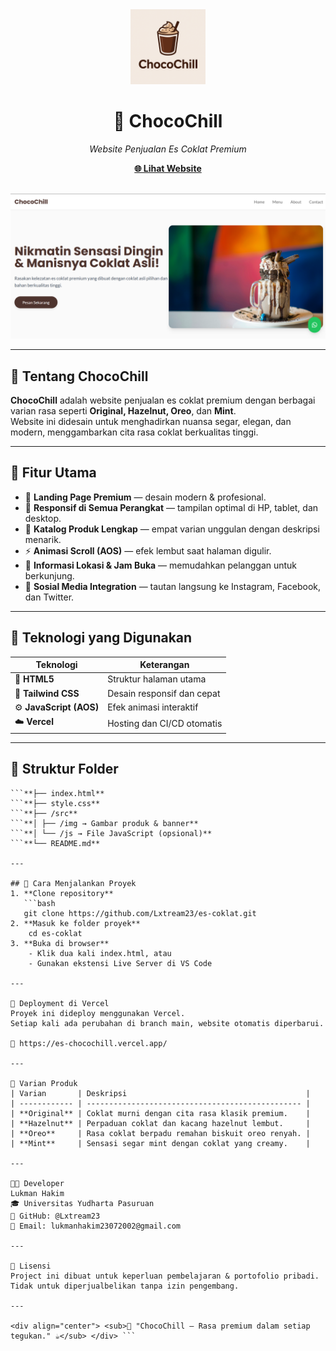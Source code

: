 <div align="center">
  <img src="https://raw.githubusercontent.com/Lxtream23/es-coklat/main/src/img/logo.png" alt="ChocoChill Logo" width="120"/>
  <h1>🍫 ChocoChill</h1>
  <p><em>Website Penjualan Es Coklat Premium</em></p>
  
  <a href="https://es-chocochill.vercel.app/"><b>🌐 Lihat Website</b></a>
  <br/>
  <br/>
  
  <img src="https://raw.githubusercontent.com/Lxtream23/es-coklat/main/src/img/preview.png" alt="ChocoChill Preview" width="800"/>
</div>

---

## 🧊 Tentang ChocoChill
**ChocoChill** adalah website penjualan es coklat premium dengan berbagai varian rasa seperti **Original, Hazelnut, Oreo**, dan **Mint**.  
Website ini didesain untuk menghadirkan nuansa segar, elegan, dan modern, menggambarkan cita rasa coklat berkualitas tinggi.

---

## 🌟 Fitur Utama
- 🎨 **Landing Page Premium** — desain modern & profesional.
- 📱 **Responsif di Semua Perangkat** — tampilan optimal di HP, tablet, dan desktop.
- 🍪 **Katalog Produk Lengkap** — empat varian unggulan dengan deskripsi menarik.
- ⚡ **Animasi Scroll (AOS)** — efek lembut saat halaman digulir.
- 📍 **Informasi Lokasi & Jam Buka** — memudahkan pelanggan untuk berkunjung.
- 🔗 **Sosial Media Integration** — tautan langsung ke Instagram, Facebook, dan Twitter.

---

## 🧠 Teknologi yang Digunakan
| Teknologi | Keterangan |
|------------|-------------|
| 🧩 **HTML5** | Struktur halaman utama |
| 🎨 **Tailwind CSS** | Desain responsif dan cepat |
| ⚙️ **JavaScript (AOS)** | Efek animasi interaktif |
| ☁️ **Vercel** | Hosting dan CI/CD otomatis |

---

## 📁 Struktur Folder
```**📦 es-coklat**
```**├── index.html**
```**├── style.css**
```**├── /src**
```**│ ├── /img → Gambar produk & banner**
```**│ └── /js → File JavaScript (opsional)**
```**└── README.md**

---

## 🚀 Cara Menjalankan Proyek
1. **Clone repository**
   ```bash
   git clone https://github.com/Lxtream23/es-coklat.git
2. **Masuk ke folder proyek**
    cd es-coklat
3. **Buka di browser**
    - Klik dua kali index.html, atau
    - Gunakan ekstensi Live Server di VS Code

---

🔄 Deployment di Vercel
Proyek ini dideploy menggunakan Vercel.
Setiap kali ada perubahan di branch main, website otomatis diperbarui.

📍 https://es-chocochill.vercel.app/

---

🧃 Varian Produk
| Varian       | Deskripsi                                        |
| ------------ | ------------------------------------------------ |
| **Original** | Coklat murni dengan cita rasa klasik premium.    |
| **Hazelnut** | Perpaduan coklat dan kacang hazelnut lembut.     |
| **Oreo**     | Rasa coklat berpadu remahan biskuit oreo renyah. |
| **Mint**     | Sensasi segar mint dengan coklat yang creamy.    |

---

👨‍💻 Developer
Lukman Hakim
🎓 Universitas Yudharta Pasuruan
🔗 GitHub: @Lxtream23
📧 Email: lukmanhakim23072002@gmail.com

---

🪪 Lisensi
Project ini dibuat untuk keperluan pembelajaran & portofolio pribadi.
Tidak untuk diperjualbelikan tanpa izin pengembang.

---

<div align="center"> <sub>💬 "ChocoChill – Rasa premium dalam setiap tegukan." ☕</sub> </div> ```